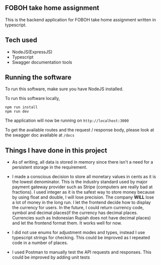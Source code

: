
## FOBOH take home assignment

This is the backend application for FOBOH take home assignment written in typescript.

## Tech used
- NodeJS(ExpressJS)
- Typescript
- Swagger documentation tools

## Running the software
To run this software, make sure you have NodeJS installed. 


To run this software locally, 
```
npm run install
npm run dev
```

The application will now be running on `http://localhost:3000`

To get the available routes and the request / response body, please look at the swagger doc available at `/docs`

## Things I have done in this project
- As of writing, all data is stored in memory since there isn't a need for a persistent storage in the requirement. 

- I made a conscious decision to store all monetary values in cents as it is the lowest denominator. 
This is the industry standard used by major payment gateway provider such as Stripe (computers are really bad at fractions). 
I used integer as it is the safest way to store money because by using float and double, I will lose precision. 
The company **WILL** lose a lot of money in the long run. I let the frontend decide how to display the currency for users. 
In the future, I could return currency code, symbol and decimal places(if the currency has decimal places. Currencies such as Indonesian Rupiah does not have decimal places) and let the frontend format them. It works well for now. 

- I did not use enums for adjustment modes and types, instead I use typescript strings for checking. This could be improved as I repeated code in a number of places. 

- I used Postman to manually test the API requests and responses. This could be improved by adding unit tests